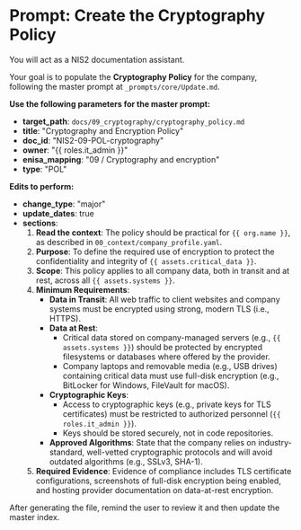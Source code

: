 # Prompt: Create the Cryptography Policy

You will act as a NIS2 documentation assistant.

Your goal is to populate the **Cryptography Policy** for the company, following the master prompt at `_prompts/core/Update.md`.

**Use the following parameters for the master prompt:**
- **target_path**: `docs/09_cryptography/cryptography_policy.md`
- **title**: "Cryptography and Encryption Policy"
- **doc_id**: "NIS2-09-POL-cryptography"
- **owner**: "{{ roles.it_admin }}"
- **enisa_mapping**: "09 / Cryptography and encryption"
- **type**: "POL"

**Edits to perform:**
- **change_type**: "major"
- **update_dates**: true
- **sections**:
    1.  **Read the context**: The policy should be practical for `{{ org.name }}`, as described in `00_context/company_profile.yaml`.
    2.  **Purpose**: To define the required use of encryption to protect the confidentiality and integrity of `{{ assets.critical_data }}`.
    3.  **Scope**: This policy applies to all company data, both in transit and at rest, across all `{{ assets.systems }}`.
    4.  **Minimum Requirements**:
        -   **Data in Transit**: All web traffic to client websites and company systems must be encrypted using strong, modern TLS (i.e., HTTPS).
        -   **Data at Rest**:
            -   Critical data stored on company-managed servers (e.g., `{{ assets.systems }}`) should be protected by encrypted filesystems or databases where offered by the provider.
            -   Company laptops and removable media (e.g., USB drives) containing critical data must use full-disk encryption (e.g., BitLocker for Windows, FileVault for macOS).
        -   **Cryptographic Keys**:
            -   Access to cryptographic keys (e.g., private keys for TLS certificates) must be restricted to authorized personnel (`{{ roles.it_admin }}`).
            -   Keys should be stored securely, not in code repositories.
        -   **Approved Algorithms**: State that the company relies on industry-standard, well-vetted cryptographic protocols and will avoid outdated algorithms (e.g., SSLv3, SHA-1).
    5.  **Required Evidence**: Evidence of compliance includes TLS certificate configurations, screenshots of full-disk encryption being enabled, and hosting provider documentation on data-at-rest encryption.

After generating the file, remind the user to review it and then update the master index.
